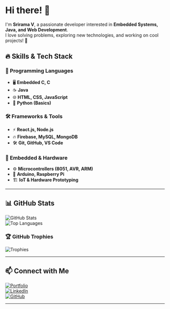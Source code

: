 # Hi there! 👋  
I'm **Srirama V**, a passionate developer interested in **Embedded Systems, Java, and Web Development**.  
I love solving problems, exploring new technologies, and working on cool projects! 🚀  

## 🔥 Skills & Tech Stack  
### 🚀 Programming Languages  
- 🖥 **Embedded C, C**  
- ☕ **Java**  
- 🌐 **HTML, CSS, JavaScript**  
- 🐍 **Python (Basics)**  

### 🛠 Frameworks & Tools  
- ⚡ **React.js, Node.js**  
- 🔥 **Firebase, MySQL, MongoDB**  
- 🛠 **Git, GitHub, VS Code**  

### 🔌 Embedded & Hardware  
- ⚙️ **Microcontrollers (8051, AVR, ARM)**  
- 🔬 **Arduino, Raspberry Pi**  
- 🏗 **IoT & Hardware Prototyping**  

---

## 📊 GitHub Stats  
![GitHub Stats](https://github-readme-stats.vercel.app/api?username=srirama2004&show_icons=true&theme=dark)  
![Top Languages](https://github-readme-stats.vercel.app/api/top-langs/?username=srirama2004&layout=compact&theme=dark)  

### 🏆 GitHub Trophies  
![Trophies](https://github-profile-trophy.vercel.app/?username=srirama2004&theme=radical&no-bg=true&no-frame=true)  

---

## 📫 Connect with Me  
[![Portfolio](https://img.shields.io/badge/Portfolio-Visit%20Now-blue?style=for-the-badge)](https://firearmsportfolio.vercel.app)  
[![LinkedIn](https://img.shields.io/badge/LinkedIn-Connect-blue?style=for-the-badge&logo=linkedin)](https://www.linkedin.com/in/srirama-v-b5bb32293/)  
[![GitHub](https://img.shields.io/badge/GitHub-Follow-black?style=for-the-badge&logo=github)](https://github.com/srirama2004)  

---
